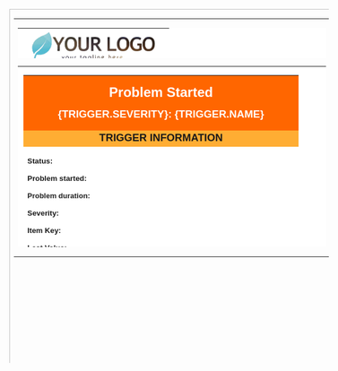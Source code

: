 <table style="width: 570px; border-width: 1px; border-color: #c0c0c0; background-color: ##3498DB; border-collapse: collapse; height: 632px;">
	<tbody>
		<tr>
			<td style="width: 100%; border: 1px solid #c0c0c0;">
				<table style="width: 566px; border-color: #c0c0c0; border-collapse: collapse; height: 641px; border-width: 0px;">
					<tbody>
						<tr>
							<td style="width: 100%; border-image: initial; border-color: #c0c0c0;">
								<table style="height: 54px; width: 550px; border-color: #073600; background-color: #ffffff; border-collapse: collapse; border-width: 0px; margin-left: auto; margin-right: auto;">
									<tbody>
										<tr>
											<td style="width: 100%; border-color: #000000;">
												<div style="text-align: center;"><img src="https://raw.githubusercontent.com/JulioZanette/zabbix-html-email-template/main/logoSample/LogoSample.png" alt="" style="width: 256px; height: 67px;"/></div>
											</td>
										</tr>
									</tbody>
								</table>
								<table style="height: 323px; width: 550px; border-color: #000000; border-collapse: collapse; border-width: 0px; margin-left: auto; margin-right: auto;">
									<tbody>
										<tr>
											<td style="width: 550px; background-color: #ffffff; border-color: #000000;">
												<table style="width: 530px; border-color: #000000; background-color: #ffffff; border-collapse: collapse; border-width: 0px; margin-left: auto; margin-right: auto; height: 423px;">
													<tbody>
														<tr style="height: 61px;">
															<td style="width: 477px; text-align: left; background-color: #ff6600; height: 61px; border-color: #000000;" colspan="2">
																<p style="text-align: center;">
																	<span style="color: #ffffff; font-size: 10pt; font-family: Arial;">
																		<strong>
																			<span style="font-size: 18pt;">Problem Started</span>
																		</strong>
																	</span>
																</p>
																<p style="text-align: center;">
																	<span style="font-family: Arial;">
																		<strong>
																			<span style="font-size: 14pt;">
																				<span style="color: #ffffff;">{TRIGGER.SEVERITY}: {TRIGGER.NAME}</span>
																			</span>
																		</strong>
																	</span>
																</p>
															</td>
														</tr>
														<tr style="height: 24px;">
															<td style="width: 477px; text-align: left; background-color: #ffad33; height: 24px; border-color: #000000;" colspan="2">
																<div style="text-align: center;">
																	<span style="font-size: 14pt; font-family: Arial;">
																		<strong>TRIGGER INFORMATION</strong>
																	</span>
																</div>
															</td>
														</tr>
														<tr style="height: 217px; text-align: left;">
															<td style="width: 165px; text-align: left; border-color: #000000;">
																<p style="text-align: left;">
																	<span style="font-family: Arial;">
																		<strong>
																			<span style="font-size: 10pt;">
																				<strong>
																					<strong>Status:</strong>
																				</strong>
																				<br />
																			</span>
																		</strong>
																	</span>
																</p>
																<p style="text-align: left;">
																	<span style="font-family: Arial;">
																		<strong>
																			<span style="font-size: 10pt;">Problem started:</span>
																		</strong>
																	</span>
																</p>
																<p style="text-align: left;">
																	<span style="font-family: Arial;">
																		<strong>
																			<span style="font-size: 10pt;">
																				<strong>
																					<strong style="color: #222222; font-family: Arial, Helvetica, sans-serif; font-size: small; text-decoration-color: initial;">Problem duration:</strong>
																					<br />
																				</strong>
																			</span>
																		</strong>
																	</span>
																</p>
																<p style="text-align: left;">
																	<span style="font-family: Arial;">
																		<strong>
																			<span style="font-size: 10pt;">
																				<strong>Severity:</strong>
																			</span>
																		</strong>
																	</span>
																</p>
																<p style="text-align: left;">
																	<span style="font-family: Arial;">
																		<strong>
																			<span style="font-size: 10pt;">
																				<strong>Item Key:&nbsp;</strong>
																			</span>
																		</strong>
																	</span>
																</p>
																<p style="text-align: left;">
																	<span style="font-family: Arial;">
																		<strong>
																			<span style="font-size: 10pt;">
																				<strong>
																					<strong>Last Value:</strong>
																				</strong>
																			</span>
																		</strong>
																	</span>
																</p>
																<p style="text-align: left;">
																	<span style="font-family: Arial;">
																		<strong>
																			<span style="font-size: 10pt;">
																				<strong>
																					<strong>
																						<strong>
																							<strong>Description:</strong>
																						</strong>

																					</strong>
																				</strong>

																			</span>
																		</strong>
																	</span>
																</p>
															</td>
															<td style="width: 358px; text-align: left; border-color: #000000;">
																<p style="text-align: left;">
																	<span style="font-size: 10pt; font-family: Arial;">{TRIGGER.STATUS}
																		<br />
																	</span>
																</p>
																<p style="text-align: left;">
																	<span style="font-size: 10pt; font-family: Arial;">at {EVENT.TIME} on {EVENT.DATE} </span>
																</p>
																<p style="text-align: left;">
																	<span style="font-size: 10pt; font-family: Arial;">{EVENT.DURATION}
																		<br />
																	</span>
																</p>
																<p style="text-align: left;">
																	<span style="font-size: 10pt; font-family: Arial;"> {TRIGGER.SEVERITY} </span>
																</p>
																<p style="text-align: left;">
																	<span style="font-family: Arial;">
																		<span style="font-size: 10pt;">{ITEM.KEY1}</span>
																	</span>
																</p>
																<p style="text-align: left;">
																	<span style="font-family: Arial;">
																		<span style="font-size: 10pt;">{ITEM.VALUE1}</span>
																	</span>
																</p>
																<p style="text-align: left;">
																	<span style="font-family: Arial;">
																		<span style="font-size: 10pt;">{TRIGGER.DESCRIPTION}
																			<br />
																		</span>
																	</span>
																</p>
															</td>
														</tr>
														<tr style="height: 23px;">
															<td style="width: 477px; background-color: #ffad33; text-align: center; height: 18px; border-color: #000000;" colspan="2">
																<span style="font-size: 14pt; font-family: Arial;">
																	<strong>HOST&nbsp;
																		<strong>INFORMATION</strong>
																	</strong>
																</span>
															</td>
														</tr>
														<tr style="height: 128px; text-align: left;">
															<td style="width: 165px; text-align: left; border-color: #000000;">
																<p style="text-align: left;">
																	<span style="font-family: Arial;">
																		<strong>
																			<span style="font-size: 13.3333px;">Name:</span>
																		</strong>
																	</span>
																</p>
																<p style="text-align: left;">
																	<span style="font-family: Arial;">
																		<strong>
																			<span style="font-size: 13.3333px;">
																				<strong>Uptime:</strong>
																			</span>
																		</strong>
																	</span>
																</p>
																<p style="text-align: left;">
																	<span style="font-family: Arial;">
																		<strong>
																			<span style="font-size: 13.3333px;">CPU:</span>
																		</strong>
																	</span>
																</p>
																<p style="text-align: left;">
																	<span style="font-family: Arial;">
																		<strong>
																			<span style="font-size: 13.3333px;">Memory:</span>
																		</strong>
																	</span>
																</p>
															</td>
															<td style="width: 358px; text-align: left; border-color: #000000;">
																<p style="text-align: left;">
																	<span style="font-size: 10pt; font-family: Arial;"> {HOST.NAME1} ({HOST.IP1}) </span>
																</p>
																<p style="text-align: left;">
																	<span style="font-size: 10pt; font-family: Arial;"> {{HOST.HOST}:system.uptime.last()} </span>
																</p>
																<p style="text-align: left;">
																	<span style="font-size: 10pt; font-family: Arial;"> {{HOST.HOST}:system.cpu.util.last()} </span>
																</p>
																<p style="text-align: left;">
																	<span style="font-size: 10pt; font-family: Arial;"> {{HOST.HOST}:vm.memory.utilization.last()} </span>
																</p>
															</td>
														</tr>
													</tbody>
												</table>
											</td>
										</tr>
									</tbody>
								</table>
								<table style="height: 60px; width: 550px; border-color: #000000; border-collapse: collapse; border-width: 0px; margin-left: auto; margin-right: auto;">
									<tbody>
										<tr>
											<td style="width: 542px; border-color: #000000;">
												<table style="height: 44px; width: 328px; border-color: #000000; border-collapse: collapse; border-width: 0px; margin-left: auto; margin-right: auto;">
													<tbody>
														<tr style="text-align: center;">
															<td style="width: 12.6111%; background-color: #ff0000; border-color: #000000;">
																<span style="font-family: Arial;">
																	<strong>
																		<span style="color: #ffffff; font-size: 24pt;"> Z </span>
																	</strong>
																</span>
															</td>
															<td style="width: 87.3889%; border-color: #000000;">
																<span style="font-family: Arial; font-size: 18pt;">
																	<strong>Zabbix Monitoring</strong>
																</span>
															</td>
														</tr>
													</tbody>
												</table>
											</td>
										</tr>
									</tbody>
								</table>
								<table style="width: 550px; border-color: #000000; background-color: #646d7e; border-collapse: collapse; height: 27px; border-width: 0px; margin-left: auto; margin-right: auto;">
									<tbody>
										<tr>
											<td style="width: 100%; text-align: center; border-color: #000000;">
												<span style="color: #ffffff; font-size: 10pt; font-family: Arial;"> Copyright© 2021 - Your Company Name </span>
											</td>
										</tr>
									</tbody>
								</table>
							</td>
						</tr>
					</tbody>
				</table>
			</td>
		</tr>
	</tbody>
</table>
